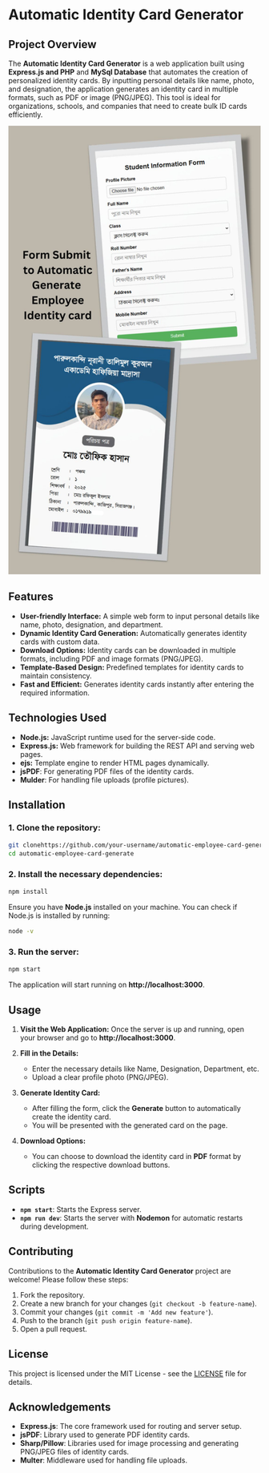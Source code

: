 # **Automatic Identity Card Generator**

## **Project Overview**

The **Automatic Identity Card Generator** is a web application built using **Express.js and PHP** and **MySql Database** that automates the creation of personalized identity cards. By inputting personal details like name, photo, and designation, the application generates an identity card in multiple formats, such as PDF or image (PNG/JPEG). This tool is ideal for organizations, schools, and companies that need to create bulk ID cards efficiently.

![alt text](./uploads/work_preview.jpg)

<!-- ![alt text](https://github.com/[username]/[reponame]/blob/[branch]/image.jpg?raw=true) -->

## **Features**

- **User-friendly Interface:** A simple web form to input personal details like name, photo, designation, and department.
- **Dynamic Identity Card Generation:** Automatically generates identity cards with custom data.
- **Download Options:** Identity cards can be downloaded in multiple formats, including PDF and image formats (PNG/JPEG).
- **Template-Based Design:** Predefined templates for identity cards to maintain consistency.
- **Fast and Efficient:** Generates identity cards instantly after entering the required information.

## **Technologies Used**

- **Node.js:** JavaScript runtime used for the server-side code.
- **Express.js:** Web framework for building the REST API and serving web pages.
- **ejs:** Template engine to render HTML pages dynamically.
- **jsPDF**: For generating PDF files of the identity cards.
- **Mulder**: For handling file uploads (profile pictures).

## **Installation**

### 1. Clone the repository:

```bash
git clonehttps://github.com/your-username/automatic-employee-card-generate.git
cd automatic-employee-card-generate
```

### 2. Install the necessary dependencies:

```bash
npm install
```

Ensure you have **Node.js** installed on your machine. You can check if Node.js is installed by running:

```bash
node -v
```

### 3. Run the server:

```bash
npm start
```

The application will start running on **http://localhost:3000**.

## **Usage**

1. **Visit the Web Application:** Once the server is up and running, open your browser and go to **http://localhost:3000**.
2. **Fill in the Details:**
   - Enter the necessary details like Name, Designation, Department, etc.
   - Upload a clear profile photo (PNG/JPEG).
3. **Generate Identity Card:**

   - After filling the form, click the **Generate** button to automatically create the identity card.
   - You will be presented with the generated card on the page.

4. **Download Options:**
   - You can choose to download the identity card in **PDF** format by clicking the respective download buttons.

## **Scripts**

- **`npm start`**: Starts the Express server.
- **`npm run dev`**: Starts the server with **Nodemon** for automatic restarts during development.

## **Contributing**

Contributions to the **Automatic Identity Card Generator** project are welcome! Please follow these steps:

1. Fork the repository.
2. Create a new branch for your changes (`git checkout -b feature-name`).
3. Commit your changes (`git commit -m 'Add new feature'`).
4. Push to the branch (`git push origin feature-name`).
5. Open a pull request.

## **License**

This project is licensed under the MIT License - see the [LICENSE](./LICENSE) file for details.

## **Acknowledgements**

- **Express.js**: The core framework used for routing and server setup.
- **jsPDF**: Library used to generate PDF identity cards.
- **Sharp/Pillow**: Libraries used for image processing and generating PNG/JPEG files of identity cards.
- **Multer**: Middleware used for handling file uploads.
